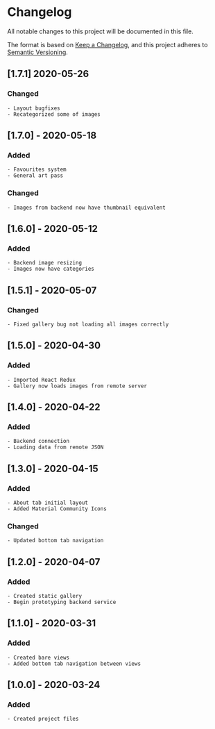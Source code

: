 # Changelog
All notable changes to this project will be documented in this file.

The format is based on [Keep a Changelog](https://keepachangelog.com/en/1.0.0/),
and this project adheres to [Semantic Versioning](https://semver.org/spec/v2.0.0.html).

## [1.7.1] 2020-05-26
### Changed
    - Layout bugfixes
    - Recategorized some of images

## [1.7.0] - 2020-05-18
### Added
    - Favourites system
    - General art pass
### Changed
    - Images from backend now have thumbnail equivalent

## [1.6.0] - 2020-05-12
### Added
    - Backend image resizing
    - Images now have categories

## [1.5.1] - 2020-05-07
### Changed
    - Fixed gallery bug not loading all images correctly

## [1.5.0] - 2020-04-30
### Added
    - Imported React Redux
    - Gallery now loads images from remote server

## [1.4.0] - 2020-04-22
### Added
    - Backend connection
    - Loading data from remote JSON

## [1.3.0] - 2020-04-15
### Added
    - About tab initial layout
    - Added Material Community Icons
### Changed
    - Updated bottom tab navigation

## [1.2.0] - 2020-04-07
### Added
    - Created static gallery
    - Begin prototyping backend service

## [1.1.0] - 2020-03-31
### Added
    - Created bare views
    - Added bottom tab navigation between views

## [1.0.0] - 2020-03-24
### Added
    - Created project files